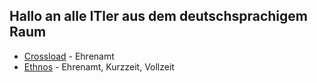 ## Hallo an alle ITler aus dem deutschsprachigem Raum


* [Crossload](https://crossload.org/info/unterstuetzen) - Ehrenamt
* [Ethnos](https://ethnos360.de/gehen/kurzzeit/it/) - Ehrenamt, Kurzzeit, Vollzeit

<!--

**Here are some ideas to get you started:**

🙋‍♀️ A short introduction - what is your organization all about?
 Contribution guidelines - how can the community get involved?
👩‍💻 Useful resources - where can the community find your docs? Is there anything else the community should know?
🍿 Fun facts - what does your team eat for breakfast?
🧙 Remember, you can do mighty things with the power of [Markdown](https://docs.github.com/github/writing-on-github/getting-started-with-writing-and-formatting-on-github/basic-writing-and-formatting-syntax)
-->
